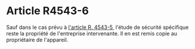 # Article R4543-6

Sauf dans le cas prévu à [l'article R. 4543-5,][1] l'étude de sécurité spécifique reste la propriété de l'entreprise intervenante. Il en est remis copie au propriétaire de l'appareil.

 [1]: /affichCodeArticle.do?cidTexte=LEGITEXT000006072050&idArticle=LEGIARTI000019939223&dateTexte=&categorieLien=cid